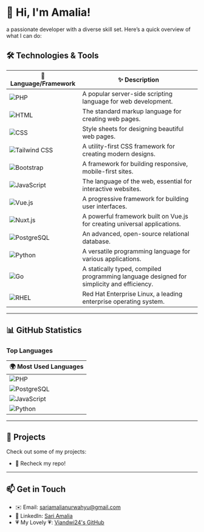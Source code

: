 # 👋 Hi, I'm Amalia!

 a passionate developer with a diverse skill set. Here’s a quick overview of what I can do:

## 🛠️ Technologies & Tools

| 🌈 **Language/Framework** | ✨ **Description** |
|---------------------------|-------------------|
| ![PHP](https://img.shields.io/badge/PHP-777BB4?style=flat-square&logo=php&logoColor=white)  | A popular server-side scripting language for web development. |
| ![HTML](https://img.shields.io/badge/HTML5-E34F26?style=flat-square&logo=html5&logoColor=white) | The standard markup language for creating web pages. |
| ![CSS](https://img.shields.io/badge/CSS3-1572B6?style=flat-square&logo=css3&logoColor=white) | Style sheets for designing beautiful web pages. |
| ![Tailwind CSS](https://img.shields.io/badge/Tailwind%20CSS-06B6D4?style=flat-square&logo=tailwind-css&logoColor=white) | A utility-first CSS framework for creating modern designs. |
| ![Bootstrap](https://img.shields.io/badge/Bootstrap-7952B3?style=flat-square&logo=bootstrap&logoColor=white) | A framework for building responsive, mobile-first sites. |
| ![JavaScript](https://img.shields.io/badge/JavaScript-F7DF1E?style=flat-square&logo=javascript&logoColor=black) | The language of the web, essential for interactive websites. |
| ![Vue.js](https://img.shields.io/badge/Vue.js-4FC08D?style=flat-square&logo=vue.js&logoColor=white) | A progressive framework for building user interfaces. |
| ![Nuxt.js](https://img.shields.io/badge/Nuxt.js-00DC82?style=flat-square&logo=nuxt.js&logoColor=white) | A powerful framework built on Vue.js for creating universal applications. |
| ![PostgreSQL](https://img.shields.io/badge/PostgreSQL-4169E1?style=flat-square&logo=postgresql&logoColor=white) | An advanced, open-source relational database. |
| ![Python](https://img.shields.io/badge/Python-3776AB?style=flat-square&logo=python&logoColor=white) | A versatile programming language for various applications. |
| ![Go](https://img.shields.io/badge/Go-00ADD8?style=flat-square&logo=go&logoColor=white) | A statically typed, compiled programming language designed for simplicity and efficiency. |
| ![RHEL](https://img.shields.io/badge/RHEL-CC0000?style=flat-square&logo=redhat&logoColor=white) | Red Hat Enterprise Linux, a leading enterprise operating system. |

---

## 📊 GitHub Statistics



### Top Languages
| 🌍 **Most Used Languages** |
|----------------------------|
| ![PHP](https://img.shields.io/badge/PHP-777BB4?style=flat-square&logo=php&logoColor=white)  |
| ![PostgreSQL](https://img.shields.io/badge/PostgreSQL-4169E1?style=flat-square&logo=postgresql&logoColor=white) |
| ![JavaScript](https://img.shields.io/badge/JavaScript-F7DF1E?style=flat-square&logo=javascript&logoColor=black) |
| ![Python](https://img.shields.io/badge/Python-3776AB?style=flat-square&logo=python&logoColor=white) |

---

## 🚀 Projects

Check out some of my projects:
- 🌟 Recheck my repo!

---

## 📫 Get in Touch
- ✉️ Email: [sariamalianurwahyu@gmail.com](mailto:sariamalianurwahyu@gmail.com)
- 💼 LinkedIn: [Sari Amalia](https://www.linkedin.com/in/sari-amalia/)
- 💗 My Lovely 💗: [Viandwi24's GitHub](https://github.com/viandwi24)

